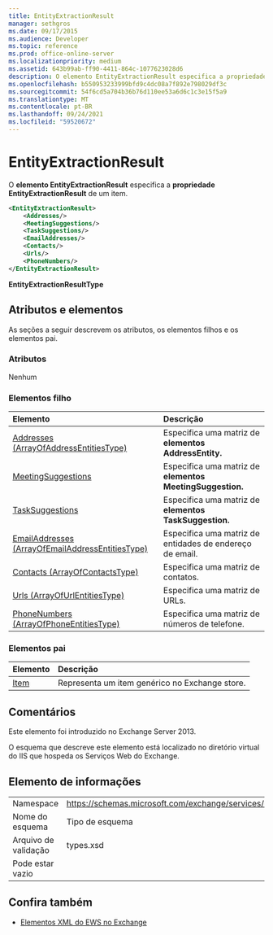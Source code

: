 ```yaml
---
title: EntityExtractionResult
manager: sethgros
ms.date: 09/17/2015
ms.audience: Developer
ms.topic: reference
ms.prod: office-online-server
ms.localizationpriority: medium
ms.assetid: 643b99ab-ff90-4411-864c-1077623028d6
description: O elemento EntityExtractionResult especifica a propriedade EntityExtractionResult de um item.
ms.openlocfilehash: b550953233999bfd9c4dc08a7f892e798029df3c
ms.sourcegitcommit: 54f6cd5a704b36b76d110ee53a6d6c1c3e15f5a9
ms.translationtype: MT
ms.contentlocale: pt-BR
ms.lasthandoff: 09/24/2021
ms.locfileid: "59520672"
---
```

# <a name="entityextractionresult"></a>EntityExtractionResult

O **elemento EntityExtractionResult** especifica a **propriedade EntityExtractionResult** de um item. 
  
```XML
<EntityExtractionResult>
    <Addresses/>
    <MeetingSuggestions/>
    <TaskSuggestions/>
    <EmailAddresses/>
    <Contacts/>
    <Urls/>
    <PhoneNumbers/>
</EntityExtractionResult>
```

 **EntityExtractionResultType**
## <a name="attributes-and-elements"></a>Atributos e elementos

As seções a seguir descrevem os atributos, os elementos filhos e os elementos pai.
  
### <a name="attributes"></a>Atributos

Nenhum
  
### <a name="child-elements"></a>Elementos filho

|**Elemento**|**Descrição**|
|:-----|:-----|
|[Addresses (ArrayOfAddressEntitiesType)](addresses-arrayofaddressentitiestype.md) <br/> |Especifica uma matriz de **elementos AddressEntity.**  <br/> |
|[MeetingSuggestions](meetingsuggestions.md) <br/> |Especifica uma matriz de **elementos MeetingSuggestion.**  <br/> |
|[TaskSuggestions](tasksuggestions.md) <br/> |Especifica uma matriz de **elementos TaskSuggestion.**  <br/> |
|[EmailAddresses (ArrayOfEmailAddressEntitiesType)](emailaddresses-arrayofemailaddressentitiestype.md) <br/> |Especifica uma matriz de entidades de endereço de email.  <br/> |
|[Contacts (ArrayOfContactsType)](contacts-arrayofcontactstype.md) <br/> |Especifica uma matriz de contatos.  <br/> |
|[Urls (ArrayOfUrlEntitiesType)](urls-arrayofurlentitiestype.md) <br/> |Especifica uma matriz de URLs.  <br/> |
|[PhoneNumbers (ArrayOfPhoneEntitiesType)](phonenumbers-arrayofphoneentitiestype.md) <br/> |Especifica uma matriz de números de telefone.  <br/> |
   
### <a name="parent-elements"></a>Elementos pai

|**Elemento**|**Descrição**|
|:-----|:-----|
|[Item](item.md) <br/> |Representa um item genérico no Exchange store.  <br/> |
   
## <a name="remarks"></a>Comentários

Este elemento foi introduzido no Exchange Server 2013.
  
O esquema que descreve este elemento está localizado no diretório virtual do IIS que hospeda os Serviços Web do Exchange.
  
## <a name="element-information"></a>Elemento de informações

|||
|:-----|:-----|
|Namespace  <br/> |https://schemas.microsoft.com/exchange/services/2006/types  <br/> |
|Nome do esquema  <br/> |Tipo de esquema  <br/> |
|Arquivo de validação  <br/> |types.xsd  <br/> |
|Pode estar vazio  <br/> ||
   
## <a name="see-also"></a>Confira também



- [Elementos XML do EWS no Exchange](ews-xml-elements-in-exchange.md)

